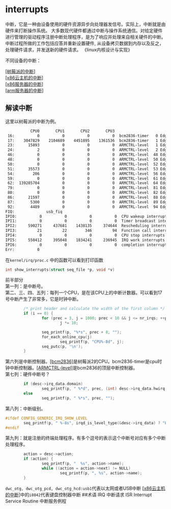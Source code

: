 interrupts
===========
中断，它是一种由设备使用的硬件资源异步向处理器发信号。实际上，中断就是由硬件来打断操作系统。
大多数现代硬件都通过中断与操作系统通信。对给定硬件进行管理的驱动程序注册中断处理程序，是为了响应并处理来自相关硬件的中断。中断过程所做的工作包括应答并重新设置硬件, 从设备拷贝数据到内存以及反之，处理硬件请求，并发送新的硬件请求。
《linux内核设计与实现》

不同设备的中断：

[[树莓派的中断]](resources/pi.proc.interrupts.md)  
[[x86云主机的中断]](resources/cloude.proc.interrupts.md)  
[[x86服务器的中断]](resources/x86.proc.interrupts.md)  
[[arm服务器的中断]](resources/arm.proc.interrupts.md)


## 解读中断
这里以树莓派的中断为例。  
```txt
           CPU0       CPU1       CPU2       CPU3       
 16:          0          0          0          0  bcm2836-timer   0 Edge      arch_timer
 17:    3047829    2104689    4451895    1361536  bcm2836-timer   1 Edge      arch_timer
 23:      15893          0          0          0  ARMCTRL-level   1 Edge      3f00b880.mailbox
 24:          2          0          0          0  ARMCTRL-level   2 Edge      VCHIQ doorbell
 46:          0          0          0          0  ARMCTRL-level  48 Edge      bcm2708_fb dma
 48:          0          0          0          0  ARMCTRL-level  50 Edge      DMA IRQ
 50:          0          0          0          0  ARMCTRL-level  52 Edge      DMA IRQ
 51:      35573          0          0          0  ARMCTRL-level  53 Edge      DMA IRQ
 54:        206          0          0          0  ARMCTRL-level  56 Edge      DMA IRQ
 59:          0          0          0          0  ARMCTRL-level  61 Edge      bcm2835-auxirq
 62:  139285704          0          0          0  ARMCTRL-level  64 Edge      dwc_otg, dwc_otg_pcd, dwc_otg_hcd:usb1
 79:          0          0          0          0  ARMCTRL-level  81 Edge      3f200000.gpio:bank0
 80:          0          0          0          0  ARMCTRL-level  82 Edge      3f200000.gpio:bank1
 86:      21597          0          0          0  ARMCTRL-level  88 Edge      mmc0
 87:       5300          0          0          0  ARMCTRL-level  89 Edge      uart-pl011
 92:       4489          0          0          0  ARMCTRL-level  94 Edge      mmc1
FIQ:              usb_fiq
IPI0:          0          0          0          0  CPU wakeup interrupts
IPI1:          0          0          0          0  Timer broadcast interrupts
IPI2:     590271     437681    1438135     374644  Rescheduling interrupts
IPI3:         21         22        346         94  Function call interrupts
IPI4:          0          0          0          0  CPU stop interrupts
IPI5:     550412     395048    1834241     236945  IRQ work interrupts
IPI6:          0          0          0          0  completion interrupts
Err:          0
```

在`kernel/irq/proc.c` 中的函数可以看到打印函数
```c
int show_interrupts(struct seq_file *p, void *v)
```
前半部分  
第一列：是中断号。  
第二、三、四、五列：每列一个CPU，是在该CPU上的中断计数器。可以看到17号中断产生了非常多，它是时钟中断。  
```c
        /* print header and calculate the width of the first column */
        if (i == 0) {
                for (prec = 3, j = 1000; prec < 10 && j <= nr_irqs; ++prec)
                        j *= 10;

                seq_printf(p, "%*s", prec + 8, "");
                for_each_online_cpu(j)
                        seq_printf(p, "CPU%-8d", j);
                seq_putc(p, '\n');
        }

```
第六列是中断控制器。[[bcm2836]](https://www.raspberrypi.org/documentation/hardware/raspberrypi/bcm2836/README.md)是树莓派2的CPU。bcm2836-timer是cpu时钟中断控制器。[[ARMCTRL-level]](https://www.kernel.org/doc/Documentation/devicetree/bindings/interrupt-controller/brcm%2Cbcm2835-armctrl-ic.txt)是bcm2836的顶层中断控制器。  
第七列：硬件中断号？
```c
        if (desc->irq_data.domain)
                seq_printf(p, " %*d", prec, (int) desc->irq_data.hwirq);
        else
                seq_printf(p, " %*s", prec, "");
```
第八列：中断级别。
```c
#ifdef CONFIG_GENERIC_IRQ_SHOW_LEVEL
        seq_printf(p, " %-8s", irqd_is_level_type(&desc->irq_data) ? "Level" : "Edge");
#endif
```
第九列：就是注册的终端处理程序。有多个逗号的表示这个中断号对应有多个中断处理程序。
```c
        action = desc->action;
        if (action) {
                seq_printf(p, "  %s", action->name);
                while ((action = action->next) != NULL)
                        seq_printf(p, ", %s", action->name);
        }

```
`dwc_otg, dwc_otg_pcd, dwc_otg_hcd:usb1`代表以太网或者USB中断
[[x86云主机的中断]](resources/cloude.proc.interrupts.md)中的`i8042`代表键盘控制器中断
##术语
IRQ 中断请求
ISR Interrupt Service Routine 中断服务例程